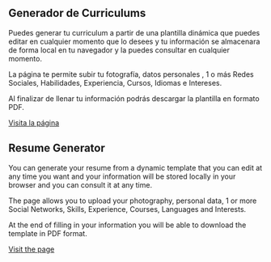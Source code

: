 ## Generador de Curriculums

Puedes generar tu curriculum a partir de una plantilla dinámica que puedes editar en cualquier momento que lo desees y tu información se almacenara de forma local en tu navegador y la puedes consultar en cualquier momento.

La página te permite subir tu fotografía, datos personales , 1 o más Redes Sociales, Habilidades, Experiencia, Cursos, Idiomas e Intereses.

Al finalizar de llenar tu información podrás descargar la plantilla en formato PDF.

[Visita la página](https://currigenerator.netlify.app)


## Resume Generator

You can generate your resume from a dynamic template that you can edit at any time you want and your information will be stored locally in your browser and you can consult it at any time.

The page allows you to upload your photography, personal data, 1 or more Social Networks, Skills, Experience, Courses, Languages ​​and Interests.

At the end of filling in your information you will be able to download the template in PDF format.

[Visit the page](https://currigenerator.netlify.app)



